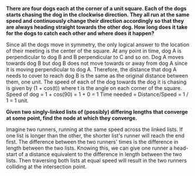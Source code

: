 **There are four dogs each at the corner of a unit square. Each of the dogs starts chasing the dog in the clockwise direction. They all run at the same speed and continuously change their direction accordingly so that they are always heading straight towards the other dog. How long does it take for the dogs to catch each other and where does it happen?**

Since all the dogs move in symmetry, the only logical answer to the location of their meeting is the center of the square.
At any point in time, dog A is perpendicular to dog B and B perpendicular to C and so on. Dog A moves towards dog B but dog B does not move towards or away from dog A since it is moving perpendicular to dog A. Therefore, the distance that dog A needs to cover to reach dog B is the same as the original distance between them, one unit.
The speed of each of the dog towards the dog it is chasing is given by (1 + cos(t)) where t is the angle on each corner of the square.
Speed of dog = 1 + cos(90) = 1 + 0 = 1
Time needed = Distance/Speed = 1 / 1 = 1 unit.



**Given two singly-linked lists of (possibly) differing lengths that converge at some point, find the node at which they converge.**

Imagine two runners, running at the same speed across the linked lists. If one list is longer than the other, the shorter list's runner will reach the end first. The difference between the two runners' times is the difference in length between the two lists. Knowing this, we can give one runner a head-start of a distance equivalent to the difference in length between the two lists. Then traversing both lists at equal speed will result in the two runners colliding at the intersection point.